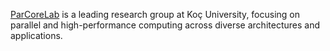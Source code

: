 [ParCoreLab](https://parcorelab.ku.edu.tr/) is a leading research group at Koç University, focusing on parallel and high-performance computing across diverse architectures and applications.
